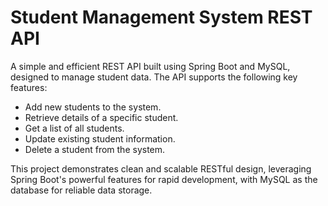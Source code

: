 # Student Management System REST API


A simple and efficient REST API built using Spring Boot and MySQL, designed to manage student data. The API supports the following key features:

- Add new students to the system.
- Retrieve details of a specific student.
- Get a list of all students.
- Update existing student information.
- Delete a student from the system.

This project demonstrates clean and scalable RESTful design, leveraging Spring Boot's powerful features for rapid development, with MySQL as the database for reliable data storage.
